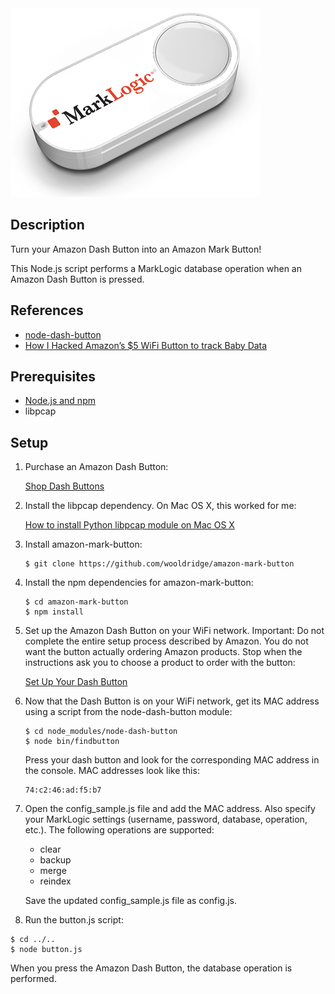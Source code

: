 <img alt="Amazon Mark Button" src="https://raw.githubusercontent.com/wooldridge/amazon-mark-button/master/images/amazon-mark-button_sm.png" />

## Description

Turn your Amazon Dash Button into an Amazon Mark Button!

This Node.js script  performs a MarkLogic database operation when an
Amazon Dash Button is pressed.

## References

* [node-dash-button](https://www.npmjs.com/package/node-dash-button)
* [How I Hacked Amazon’s $5 WiFi Button to track Baby Data](https://medium.com/@edwardbenson/how-i-hacked-amazon-s-5-wifi-button-to-track-baby-data-794214b0bdd8)

## Prerequisites

* [Node.js and npm](http://nodejs.org)
* libpcap

## Setup

1. Purchase an Amazon Dash Button:

   [Shop Dash Buttons](http://www.amazon.com/gp/browse.html?node=10667898011)

2. Install the libpcap dependency. On Mac OS X, this worked for me:

   [How to install Python libpcap module on Mac OS X](http://stackoverflow.com/questions/27149377/how-to-install-python-libpcap-module-on-mac-os-x)

3. Install amazon-mark-button:

   ```
   $ git clone https://github.com/wooldridge/amazon-mark-button
   ```

4. Install the npm dependencies for amazon-mark-button:

   ```
   $ cd amazon-mark-button
   $ npm install
   ```

6. Set up the Amazon Dash Button on your WiFi network. Important: Do not
complete the entire setup process described by Amazon. You do not want the
button actually ordering Amazon products. Stop when the instructions ask you
to choose a product to order with the button:

   [Set Up Your Dash Button](https://www.amazon.com/gp/help/customer/display.html?nodeId=201746340)

7. Now that the Dash Button is on your WiFi network, get its MAC address using
a script from the node-dash-button module:

   ```
   $ cd node_modules/node-dash-button
   $ node bin/findbutton
   ```
   Press your dash button and look for the corresponding MAC address in the
   console. MAC addresses look like this:

   ```
   74:c2:46:ad:f5:b7
   ```

9. Open the config_sample.js file and add the MAC address. Also specify your
MarkLogic settings (username, password, database, operation, etc.). The
following operations are supported:

   * clear
   * backup
   * merge
   * reindex

   Save the updated config_sample.js file as config.js.

10. Run the button.js script:

   ```
   $ cd ../..
   $ node button.js
   ```

   When you press the Amazon Dash Button, the database operation is performed.
